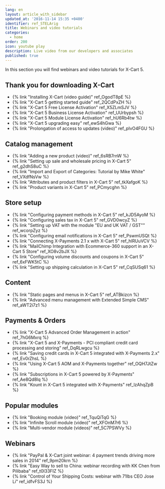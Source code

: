 ```yaml
---
lang: en
layout: article_with_sidebar
updated_at: '2016-11-14 15:35 +0400'
identifier: ref_STELArig
title: Webinars and video tutorials
categories:
  - home
order: 200
icon: youtube play
description: Live video from our developers and associates
published: true
---
```


In this section you will find webinars and video tutorials for X-Cart 5.

## Thank you for downloading X-Cart

*   {% link "Installing X-Cart (video guide)" ref_OgodT8pE %}
*   {% link "X-Cart 5 getting started guide" ref_2QCdPxZH %}
*   {% link "X-Cart 5 Free License Activation" ref_X5ZLmSJV %}
*   {% link "X-Cart 5 Business License Activation" ref_UUrbypsh %}
*   {% link "X-Cart 5 Module License Activation" ref_hU6Rb4tw %}
*   {% link "X-Cart 5 upgrading easy" ref_ewS4hGwa %}
*   {% link "Prolongation of access to updates (video)" ref_pIvO4FGU %}

## Catalog management

*   {% link "Adding a new product (video)" ref_6sRB7rnW %}
*   {% link "Setting up sale and wholesale pricing in X-Cart 5" ref_g2dhS8uC %}
*   {% link "Import and Export of Categories: Tutorial by Mike White" ref_VXdfNsVw %}
*   {% link "Attributes and product filters in X-Cart 5" ref_tkXafgoK %}
*   {% link "Product variants in X-Cart 5" ref_PCmycghn %}

## Store setup

*   {% link "Configuring payment methods in X-Cart 5" ref_kJD5AyoM %}
*   {% link "Configuring sales tax in X-Cart 5" ref_GVD0wcyZ %}
*   {% link "Setting up VAT with the module "EU and UK VAT / GST"" ref_wcorpZyz %}
*   {% link "Configuring email notifications in X-Cart 5" ref_PswmUSQt %}
*   {% link "Connecting X-Payments 2.1 x with X-Cart 5" ref_hlRUuVCV %}
*   {% link "MailChimp Integration with Ecommerce-360 support in an X-Cart 5 Store" ref_XO8v2bJX %}
*   {% link "Configuring volume discounts and coupons in X-Cart 5" ref_6xFWK5tC %}
*   {% link "Setting up shipping calculation in X-Cart 5" ref_CqSUSq61 %}

## Content

*   {% link "Static pages and menus in X-Cart 5" ref_ATBkizcn %}
*   {% link "Advanced menu management with Extended Simple CMS" ref_aWT2i7z1 %}

## Payments & Orders

*   {% link "X-Cart 5 Advanced Order Management in action" ref_7hG6Mxrq %}
*   {% link "X-Cart 5 and X-Payments - PCI compliant credit card processing and storing" ref_DqRLwgcu %}
*   {% link "Saving credit cards in X-Cart 5 integrated with X-Payments 2.x" ref_Ev0rZhsL %}
*   {% link "Using X-Cart 5 AOM and X-Payments together" ref_OQH7JtZw %}
*   {% link "Subscriptions in X-Cart 5 powered by X-Payments" ref_Ae8Qd8lq %}
*   {% link "Kount in X-Cart 5 integrated with X-Payments" ref_lzAhqZpB %}

## Popular modules

*   {% link "Booking module (video)" ref_TquQiTqG %}
*   {% link "Infinite Scroll module (video)" ref_XFOnM7r6 %}
*   {% link "Multi-vendor module (videos)" ref_5C7PSWVy %}

## Webinars

*   {% link "PayPal & X-Cart joint webinar: 4 payment trends driving more sales in 2014" ref_9pm20krn %}
*   {% link "Easy Way to sell to China: webinar recording with KK Chen from Pilibaba" ref_t0I33FIZ %}
*   {% link "Control of Your Shipping Costs: webinar with 71lbs CEO Jose Li" ref_idfvFS3J %}
